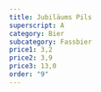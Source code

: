 ```yaml
---
title: Jubiläums Pils
superscript: A
category: Bier
subcategory: Fassbier
price1: 3,2
price2: 3,9
price3: 13,0
order: "9"
---
```


